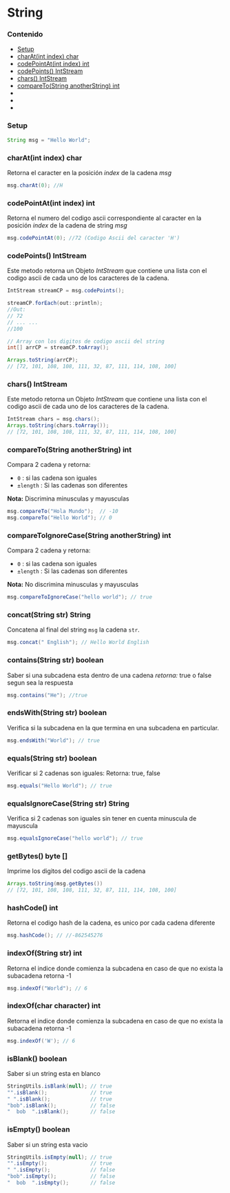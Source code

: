 # String

### Contenido

* [Setup](#)
* [charAt(int index) char](#)
* [codePointAt(int index) int](#)
* [codePoints() IntStream](#)
* [chars() IntStream](#)
* [compareTo(String anotherString) int](#)
* [](#)
* [](#)
* [](#)

### Setup
```java
String msg = "Hello World";
```

### charAt(int index) char

Retorna el caracter en la posición _index_ de la cadena _msg_

```java
msg.charAt(0); //H
```
### codePointAt(int index) int

Retorna el numero del codigo ascii correspondiente al caracter en la posición _index_ de la cadena de string _msg_

```java
msg.codePointAt(0); //72 (Codigo Ascii del caracter 'H')
```
### codePoints() IntStream

Este metodo retorna un Objeto _IntStream_ que contiene una lista con el codigo ascii de cada uno de los caracteres de la cadena. 

```java
IntStream streamCP = msg.codePoints();

streamCP.forEach(out::println);
//Out:
// 72
// ... ...
//100

// Array con los digitos de codigo ascii del string
int[] arrCP = streamCP.toArray();

Arrays.toString(arrCP);
// [72, 101, 108, 108, 111, 32, 87, 111, 114, 108, 100]
```

### chars() IntStream

Este metodo retorna un Objeto _IntStream_ que contiene una lista con el codigo ascii de cada uno de los caracteres de la cadena. 

```java
IntStream chars = msg.chars();
Arrays.toString(chars.toArray());
// [72, 101, 108, 108, 111, 32, 87, 111, 114, 108, 100]
```

### compareTo(String anotherString) int

Compara 2 cadena y retorna:

* `0` : si las cadena son iguales
* `±length` : Si las cadenas son diferentes

**Nota:** Discrimina minusculas y mayusculas
```java
msg.compareTo("Hola Mundo");  // -10
msg.compareTo("Hello World"); // 0
```

### compareToIgnoreCase(String anotherString) int

Compara 2 cadena y retorna:

* `0` : si las cadena son iguales
* `±length` : Si las cadenas son diferentes

**Nota:** No discrimina minusculas y mayusculas

```java
msg.compareToIgnoreCase("hello world"); // true
```

### concat(String str) String

Concatena al final del string `msg` la cadena `str`.

```java
msg.concat(" English"); // Hello World English
```

### contains(String str) boolean

Saber si una subcadena esta dentro de una cadena
_retorna:_ true o false segun sea la respuesta

```java
msg.contains("He"); //true
```

### endsWith(String str) boolean

Verifica si la subcadena en la que termina en una subcadena en particular.

```java
msg.endsWith("World"); // true
```

### equals(String str) boolean

Verificar si 2 cadenas son iguales:
Retorna: true, false

```java
msg.equals("Hello World"); // true
```

### equalsIgnoreCase(String str) String

Verifica si 2 cadenas son iguales sin tener en cuenta minuscula de mayuscula

```java
msg.equalsIgnoreCase("hello world"); // true
```

### getBytes() byte []

Imprime los digitos del codigo ascii de la cadena

```java
Arrays.toString(msg.getBytes())
// [72, 101, 108, 108, 111, 32, 87, 111, 114, 108, 100]
```

### hashCode() int
Retorna el codigo hash de la cadena, es unico por cada cadena diferente

```java
msg.hashCode(); // //-862545276
```

### indexOf(String str) int

Retorna el indice donde comienza la subcadena en caso de que no exista la subacadena retorna -1

```java
msg.indexOf("World"); // 6
```

### indexOf(char character) int

Retorna el indice donde comienza la subcadena en caso de que no exista la subacadena retorna -1

```java
msg.indexOf('W'); // 6
```

### isBlank() boolean

Saber si un string esta en blanco

```java
StringUtils.isBlank(null); // true
"".isBlank();              // true  
" ".isBlank();             // true  
"bob".isBlank();           // false  
"  bob  ".isBlank();       // false
```

### isEmpty() boolean

Saber si un string esta vacio

```java
StringUtils.isEmpty(null); // true
"".isEmpty();              // true  
" ".isEmpty();             // false  
"bob".isEmpty();           // false  
"  bob  ".isEmpty();       // false
```